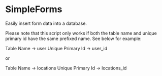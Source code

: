 # SimpleForms
Easily insert form data into a database.

Please note that this script only works if both the table name and unique primary id have the same prefixed name. See below for example:

Table Name -> user 
Unique Primary Id -> user_id 

or 

Table Name -> locations
Unique Primary Id -> locations_id
